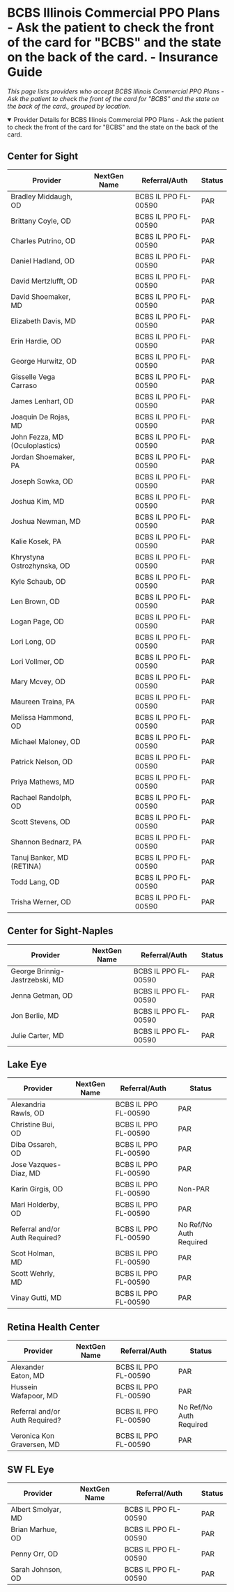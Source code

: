 # BCBS Illinois Commercial PPO Plans - Ask the patient to check the front of the card for "BCBS" and the state on the back of the card. - Insurance Guide

*This page lists providers who accept BCBS Illinois Commercial PPO Plans - Ask the patient to check the front of the card for "BCBS" and the state on the back of the card., grouped by location.*

<details open><summary>Provider Details for BCBS Illinois Commercial PPO Plans - Ask the patient to check the front of the card for "BCBS" and the state on the back of the card.</summary>

## Center for Sight

| Provider | NextGen Name | Referral/Auth | Status |
|----------|-------------|--------------|--------|
| Bradley Middaugh, OD |  | BCBS IL PPO FL-00590 | PAR |
| Brittany Coyle, OD |  | BCBS IL PPO FL-00590 | PAR |
| Charles Putrino, OD |  | BCBS IL PPO FL-00590 | PAR |
| Daniel Hadland, OD |  | BCBS IL PPO FL-00590 | PAR |
| David Mertzlufft, OD |  | BCBS IL PPO FL-00590 | PAR |
| David Shoemaker, MD |  | BCBS IL PPO FL-00590 | PAR |
| Elizabeth Davis, MD |  | BCBS IL PPO FL-00590 | PAR |
| Erin Hardie, OD |  | BCBS IL PPO FL-00590 | PAR |
| George Hurwitz, OD |  | BCBS IL PPO FL-00590 | PAR |
| Gisselle Vega Carraso |  | BCBS IL PPO FL-00590 | PAR |
| James Lenhart, OD |  | BCBS IL PPO FL-00590 | PAR |
| Joaquin De Rojas, MD |  | BCBS IL PPO FL-00590 | PAR |
| John Fezza, MD (Oculoplastics) |  | BCBS IL PPO FL-00590 | PAR |
| Jordan Shoemaker, PA |  | BCBS IL PPO FL-00590 | PAR |
| Joseph Sowka, OD |  | BCBS IL PPO FL-00590 | PAR |
| Joshua Kim, MD |  | BCBS IL PPO FL-00590 | PAR |
| Joshua Newman, MD |  | BCBS IL PPO FL-00590 | PAR |
| Kalie Kosek, PA |  | BCBS IL PPO FL-00590 | PAR |
| Khrystyna Ostrozhynska, OD |  | BCBS IL PPO FL-00590 | PAR |
| Kyle Schaub, OD |  | BCBS IL PPO FL-00590 | PAR |
| Len Brown, OD |  | BCBS IL PPO FL-00590 | PAR |
| Logan Page, OD |  | BCBS IL PPO FL-00590 | PAR |
| Lori Long, OD |  | BCBS IL PPO FL-00590 | PAR |
| Lori Vollmer, OD |  | BCBS IL PPO FL-00590 | PAR |
| Mary Mcvey, OD |  | BCBS IL PPO FL-00590 | PAR |
| Maureen Traina, PA |  | BCBS IL PPO FL-00590 | PAR |
| Melissa Hammond, OD |  | BCBS IL PPO FL-00590 | PAR |
| Michael Maloney, OD |  | BCBS IL PPO FL-00590 | PAR |
| Patrick Nelson, OD |  | BCBS IL PPO FL-00590 | PAR |
| Priya Mathews, MD |  | BCBS IL PPO FL-00590 | PAR |
| Rachael Randolph, OD |  | BCBS IL PPO FL-00590 | PAR |
| Scott Stevens, OD |  | BCBS IL PPO FL-00590 | PAR |
| Shannon Bednarz, PA |  | BCBS IL PPO FL-00590 | PAR |
| Tanuj Banker, MD (RETINA) |  | BCBS IL PPO FL-00590 | PAR |
| Todd Lang, OD |  | BCBS IL PPO FL-00590 | PAR |
| Trisha Werner, OD |  | BCBS IL PPO FL-00590 | PAR |

## Center for Sight-Naples

| Provider | NextGen Name | Referral/Auth | Status |
|----------|-------------|--------------|--------|
| George Brinnig-Jastrzebski, MD |  | BCBS IL PPO FL-00590 | PAR |
| Jenna Getman, OD |  | BCBS IL PPO FL-00590 | PAR |
| Jon Berlie, MD |  | BCBS IL PPO FL-00590 | PAR |
| Julie Carter, MD |  | BCBS IL PPO FL-00590 | PAR |

## Lake Eye 

| Provider | NextGen Name | Referral/Auth | Status |
|----------|-------------|--------------|--------|
| Alexandria Rawls, OD |  | BCBS IL PPO FL-00590 | PAR |
| Christine Bui, OD |  | BCBS IL PPO FL-00590 | PAR |
| Diba Ossareh, OD |  | BCBS IL PPO FL-00590 | PAR |
| Jose Vazques-Diaz, MD |  | BCBS IL PPO FL-00590 | PAR |
| Karin Girgis, OD |  | BCBS IL PPO FL-00590 | Non-PAR |
| Mari Holderby, OD |  | BCBS IL PPO FL-00590 | PAR |
| Referral and/or Auth Required? |  | BCBS IL PPO FL-00590 | No Ref/No Auth Required |
| Scot Holman, MD |  | BCBS IL PPO FL-00590 | PAR |
| Scott Wehrly, MD |  | BCBS IL PPO FL-00590 | PAR |
| Vinay Gutti, MD |  | BCBS IL PPO FL-00590 | PAR |

## Retina Health Center

| Provider | NextGen Name | Referral/Auth | Status |
|----------|-------------|--------------|--------|
| Alexander Eaton, MD |  | BCBS IL PPO FL-00590 | PAR |
| Hussein Wafapoor, MD |  | BCBS IL PPO FL-00590 | PAR |
| Referral and/or Auth Required? |  | BCBS IL PPO FL-00590 | No Ref/No Auth Required |
| Veronica Kon Graversen, MD |  | BCBS IL PPO FL-00590 | PAR |

## SW FL Eye

| Provider | NextGen Name | Referral/Auth | Status |
|----------|-------------|--------------|--------|
| Albert Smolyar, MD |  | BCBS IL PPO FL-00590 | PAR |
| Brian Marhue, OD |  | BCBS IL PPO FL-00590 | PAR |
| Penny Orr, OD |  | BCBS IL PPO FL-00590 | PAR |
| Sarah Johnson, OD |  | BCBS IL PPO FL-00590 | PAR |

</details>

